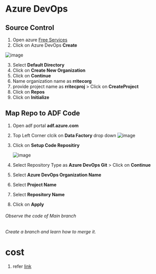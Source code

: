 # Azure DevOps

## Source Control

1. Open azure [Free Services](https://portal.azure.com/#view/Microsoft_Azure_Billing/FreeServicesBlade)
2. Click on Azure DevOps **Create**

![image](https://user-images.githubusercontent.com/20516321/230009150-7f2e6965-cce7-4eb5-9fa8-9c913ab396f2.png)

3. Select **Default Directory**
4. Click on **Create New Organization**
5. Click on **Continue**
6. Name organization name as **rritecorg**
7. provide project name as **rritecproj** > Click on **CreateProject**
8. Click on **Repos**
9. Click on **Initialize**

## Map Repo to ADF Code
1. Open adf portal **adf.azure.com**
2. Top Left Corner clcik on **Data Factory** drop down ![image](https://github.com/rritec/Cloud-Data-Engineering/assets/20516321/72807a17-ee92-4f3c-9a38-305fb1c3855f)
3. Click on **Setup Code Repositiry**

    ![image](https://github.com/rritec/Cloud-Data-Engineering/assets/20516321/1501234a-b567-4dc4-8448-f92a7d85cd74)

4. Select Repository Type as **Azure DevOps Git** > Click on **Continue**
5. Select **Azure DevOps Organization Name**
6. Select **Project Name**
7. Select **Repository Name**
8. Click on **Apply**

###### Observe the code of Main branch
###### Create a branch and learn how to merge it.
###### 

# cost

1. refer [link](https://sqlkover.com/how-you-can-save-up-to-80-on-azure-data-factory-pricing/#:~:text=Minimize%20the%20number%20of%20activities,a%20self%2Dhosted%20integration%20runtime.)
